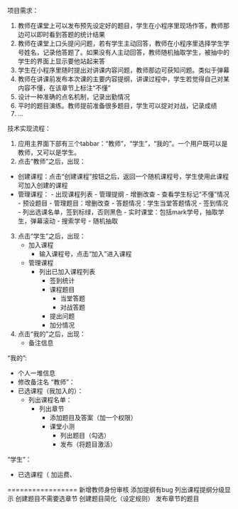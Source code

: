 
项目需求：


1. 教师在课堂上可以发布预先设定好的题目，学生在小程序里现场作答，教师那边可以即时看到答题的统计结果
2. 教师在课堂上口头提问问题，若有学生主动回答，教师在小程序里选择学生学号姓名，记录他答题了。如果没有人主动回答，教师随机抽取学生，被抽中的学生的界面上显示要他站起来答
3. 学生在小程序里随时提出对讲课内容问题，教师那边可获知问题。类似于弹幕
4. 教师在讲课前发布本次课的主要内容提纲，讲课过程中，学生若觉得自己对某内容不懂，在该章节上标注“不懂”
5. 设计一种准确的点名机制，记录出勤情况
6. 平时的题目演练。教师提前准备很多题目，学生可以捉对对战，记录成绩
7. ...

技术实现流程：

1. 应用主界面下部有三个tabbar：“教师”，“学生”，“我的”。一个用户既可以是教师，又可以是学生。
2. 点击“教师”之后，出现：
 - 创建课程：点击“创建课程”按钮之后，返回一个随机课程号，学生使用此课程可加入创建的课程
 - 管理课程：
 		- 出现课程列表
   			- 管理提纲
      			- 增删改查
      			- 查看学生标记“不懂”情况
   			- 预设题目
      			- 管理题目：增删改查
      			- 答题情况：学生当堂答题情况
    		- 签到情况
      			- 列出选课名单，签到标绿，否则黑色
    		- 实时课堂：包括mark学号，抽取学生，弹幕滚动
      			- 搜索学号
      			- 随机抽取
3. 点击“学生”之后，出现：
	- 加入课程
		- 输入课程号，点击“加入”进入课程
	- 管理课程
		- 列出已加入课程列表
			- 签到统计
			- 课程题目
				- 当堂答题
				- 对战答题
			- 提出问题
			- 加分情况
4. 点击“我的”之后，出现：
	- 备注信息






“我的”:
  - 个人一堆信息
  - 修改备注名
“教师”：
  - 已选课程（我加入的）：
      - 列出课程名单：
          - 列出章节
            - 添加题目及答案（加一个权限）
            - 课堂小测
              - 列出题目（勾选）
              - 发布（将题目激活）

“学生”：
  - 已选课程（
加运费、



=================
新增教师身份审核
添加提纲有bug
列出课程提纲分级显示
创建题目不需要选章节
创建题目简化（设定规则）
发布章节的题目


